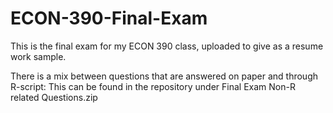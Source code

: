 # ECON-390-Final-Exam
This is the final exam for my ECON 390 class, uploaded to give as a resume work sample.

There is a mix between questions that are answered on paper and through R-script:
This can be found in the repository under Final Exam Non-R related Questions.zip
